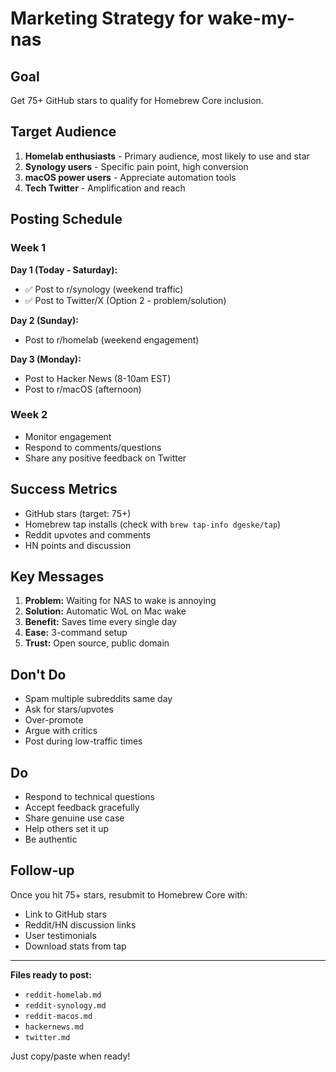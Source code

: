 # Marketing Strategy for wake-my-nas

## Goal
Get 75+ GitHub stars to qualify for Homebrew Core inclusion.

## Target Audience
1. **Homelab enthusiasts** - Primary audience, most likely to use and star
2. **Synology users** - Specific pain point, high conversion
3. **macOS power users** - Appreciate automation tools
4. **Tech Twitter** - Amplification and reach

## Posting Schedule

### Week 1
**Day 1 (Today - Saturday):**
- ✅ Post to r/synology (weekend traffic)
- ✅ Post to Twitter/X (Option 2 - problem/solution)

**Day 2 (Sunday):**
- Post to r/homelab (weekend engagement)

**Day 3 (Monday):**
- Post to Hacker News (8-10am EST)
- Post to r/macOS (afternoon)

### Week 2
- Monitor engagement
- Respond to comments/questions
- Share any positive feedback on Twitter

## Success Metrics
- GitHub stars (target: 75+)
- Homebrew tap installs (check with `brew tap-info dgeske/tap`)
- Reddit upvotes and comments
- HN points and discussion

## Key Messages
1. **Problem:** Waiting for NAS to wake is annoying
2. **Solution:** Automatic WoL on Mac wake
3. **Benefit:** Saves time every single day
4. **Ease:** 3-command setup
5. **Trust:** Open source, public domain

## Don't Do
- Spam multiple subreddits same day
- Ask for stars/upvotes
- Over-promote
- Argue with critics
- Post during low-traffic times

## Do
- Respond to technical questions
- Accept feedback gracefully
- Share genuine use case
- Help others set it up
- Be authentic

## Follow-up
Once you hit 75+ stars, resubmit to Homebrew Core with:
- Link to GitHub stars
- Reddit/HN discussion links
- User testimonials
- Download stats from tap

---

**Files ready to post:**
- `reddit-homelab.md`
- `reddit-synology.md`
- `reddit-macos.md`
- `hackernews.md`
- `twitter.md`

Just copy/paste when ready!
